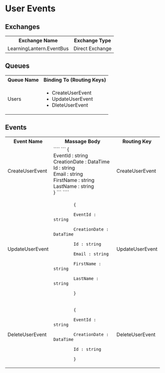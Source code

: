 # User Events

## Exchanges

<table>
  <tr>
    <th>Exchange Name</th>
    <th>Exchange Type</th>
  </tr>
  <tr>
    <td>LearningLantern.EventBus</td>
    <td>Direct Exchange</td>
  </tr>
</table>

## Queues

<table>
  <tr>
    <th>Queue Name</th>
    <th>Binding To (Routing Keys)</th>
  </tr>
  <tr>
    <td>Users</td>
    <td>
      <ul>
        <li>CreateUserEvent</li>
        <li>UpdateUserEvent</li>
        <li>DleteUserEvent</li>
      </ul>
    </td>
  </tr>
</table>

## Events

<table>
  <tr>
    <th>Event Name</th>
    <th>Massage Body</th>
    <th>Routing Key</th>
  </tr>
  <tr>
    <td>CreateUserEvent</td>
    <td>
````
```
        {<br/>
        EventId : string<br/>
        CreationDate : DataTime<br/>
        Id : string<br/>
        Email : string<br/>
        FirstName : string<br/>
        LastName : string<br/>
        }
```
````
    </td>
    <td>CreateUserEvent</td>
  </tr>
  <tr>
    <td>UpdateUserEvent</td>
    <td>
      <code>
        {<br/>
        EventId : string<br/>
        CreationDate : DataTime<br/>
        Id : string<br/>
        Email : string<br/>
        FirstName : string<br/>
        LastName : string<br/>
        }
      </code>
    </td>
    <td>UpdateUserEvent</td>
  </tr>
  <tr>
    <td>DeleteUserEvent</td>
    <td>
      <code>
        {<br>
        EventId : string<br/>
        CreationDate : DataTime<br/>
        Id : string<br/>
        }
      </code>
    </td>
    <td>DeleteUserEvent</td>
  </tr>
</table>
